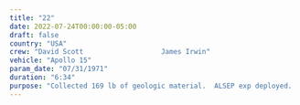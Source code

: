 ```yaml
---
title: "22"
date: 2022-07-24T00:00:00-05:00
draft: false
country: "USA"
crew: "David Scott                   James Irwin"
vehicle: "Apollo 15"
param_date: "07/31/1971"
duration: "6:34"
purpose: "Collected 169 lb of geologic material.  ALSEP exp deployed.  First use of the lunar rover.  Covered 6.2 mile (10.3 km) circuit"
---
```

